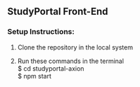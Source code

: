 ## StudyPortal Front-End

### Setup Instructions:
1. Clone the repository in the local system

2. Run these commands in the terminal <br>
    $ cd studyportal-axion <br>
    $ npm start